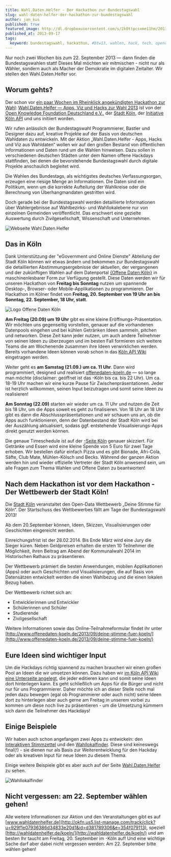 ```yaml
---
title: Wahl.Daten.Helfer - Der Hackathon zur Bundestagswahl
slug: wahl-daten-helfer-der-hackathon-zur-bundestagswahl
author: jan_kus
published: true
featured_image: http://dl.dropboxusercontent.com/s/2k0ttpcsxme11hm/2013-09-17_at_9.56.30_PM_2x%20(1).png
published_at: 2013-09-17
tags:
  keyword: bundestagswahl, hackathon, #btw13, wahlen, hack, tech, opendata, open, data
---
```


Nur noch zwei Wochen bis zum 22. September 2013 — dann finden die Bundestagswahlen statt! Dieses Mal möchten wir mitmischen - nicht nur als Wähler, sondern auch als Macher der Demokratie im digitalen Zeitalter. Wir stellen den Wahl.Daten.Helfer vor.

## Worum gehts?

Der schon vor [ein paar Wochen im Rheinklick angekündigten Hackathon zur Wahl](http://www.ksta.de/rheinklick/offene-daten-informationen-zugaenglich-machen,22789250,23614852.html): [Wahl.Daten.Helfer — Apps, Viz und Hacks zur Wahl 2013](http://www.ksta.de/rheinklick/offene-daten-informationen-zugaenglich-machen,22789250,23614852.html) ist von der [Open Knowledge Foundation Deutschland e.V.](http://okfn.de/), der [Stadt Köln](http://www.offenedaten-koeln.de/), der [Initiative Köln API](http://koelnapi.de/) und uns initiiert worden. 

Wir rufen anlässlich der Bundestagswahl Programmierer, Bastler und Designer dazu auf, kreative Projekte auf der Basis von deutschen Wahldaten zu entwickeln. Mit der Aktion „Wahl.Daten.Helfer - Apps, Hacks und Viz aus Wahldaten“ wollen wir auf den großen Bestand von öffentlichen Informationen und Daten rund um die Wahlen hinweisen. Dazu sollen in verschiedenen deutschen Städten unter dem Namen <wahllokal/> offene Hackdays stattfinden, bei denen die bevorstehende Bundestagswahl durch digitale Projekte anschaulich begleitet wird. 

Die Wahlen des Bundestags, als wichtigstes deutsches Verfassungsorgan, erzeugen eine riesige Menge an Informationen. Die Daten sind ein Politikum, wenn um die korrekte Aufteilung der Wahlkreise oder die Berechnung von Überhangmandaten gestritten wird.

Doch gerade bei der Bundestagswahl werden detaillierte Informationen über Wahlergebnisse auf Wahlbezirks- und Wahllokalebene nur von einzelnen Gemeinden veröffentlicht. Das erschwert eine gezielte Auswertung durch Zivilgesellschaft, Wissenschaft und Unternehmen.

![Webseite Wahl.Daten.Helfer](http://dl.dropboxusercontent.com/s/j06pos1276e3h39/2013-09-17_at_9.54.46_PM_2x.png)

## Das <wahllokal> in Köln

Dank Unterstützung der "eGovernment und Online Dienste" Abteilung der Stadt Köln können wir etwas ändern und bekommen zur Bundestagswahl die detaillierten Abstimmungsergebnisse der aktuellen, der vergangenen und der zukünftigen Wahlen auf dem Datenportal [{Offene Daten:Köln}](http://offenedaten-koeln.de/) in maschinenlesbarer Form zur Verfügung gestellt. Diese Daten werden wir für unseren Hackathon von **Freitag bis Sonntag** nutzen um spannende Desktop-, Browser- oder Mobile-Applikationen zu programmieren. Der Hackathon im Kölner <wahllokal/> findet von **Freitag, 20. September von 19 Uhr an bis Sonntag, 22. September, 18 Uhr, statt**. 

![Logo Offene Daten Köln](http://www.offenedaten-koeln.de/wp-content/uploads/2012/06/Logo-OpenData.jpg)

**Am Freitag (20.09) um 19 Uhr** gibt es eine kleine Eröffnungs-Präsentation. Wir möchten uns gegenseitig vorstellen, genauer auf die vorhandenen Datenpools eingehen und bei kühlen Getränken Ideen sammeln, pitchen und networken. Diese Zeit  kann jeder nutzen, um auch andere Teilnehmer von seinen Ideen zu überzeugen und im besten Fall formieren sich weitere Teams die am Wochenende zusammen ihre Ideen verwirklichen werden. Bereits vorhandene Ideen können vorab schon in das [Köln API Wiki](http://wiki.koelnapi.de/w/Projektideen_f%C3%BCr_das_Wahlokal_K%C3%B6ln) eingetragen werden.

Weiter geht es **am Samstag (21.09.) um ca. 11 Uhr**. Dann wird programmiert, designed und realisiert [offenedaten-koeln.de](http://offenedaten-koeln.de/) — so lange man möchte (disclaimer: geöffnet ist das <wahllokal/>-Köln bis ca. bis 22 Uhr). Um ca. 18-19 Uhr machen wir eine kurze Pause für Zwischenpräsentationen. Jeder ist herzlich willkommen, seinen Input beizutragen und somit seine Ideen zu realisieren!

**Am Sonntag (22.09)** starten wir wieder um ca. 11 Uhr und nutzen die Zeit bis 18 Uhr, um die Apps soweit es geht zu finalisieren. Von 18 Uhr an 18 Uhr gibt es dann die Abschlusspräsentationen und wir schauen uns an, ob die Apps auch funktionieren, denn der Datenbestand der Stadt Köln wird bei der Auszählung aktualisiert, sodass ggf. entstehende Visualisierungs-Apps direkt genutzt werden können.

Die genaue Timeschedule ist auf der [<wahllokal/>-Seite Köln](http://wahldatenhelfer.de/koeln/) genauer skizziert. Für Getränke und Essen wird eine kleine Spende von 5 Euro für zwei Tage erhoben. Wir bestellen dafür einfach Pizza und es gibt Bionade, Afri-Cola, Säfte, Club Mate, Mühlen-Kölsch und Becks. Während der ganzen Aktion werden hin und wieder offizielle Vertreter der Stadt Köln anwesend sein, um alle Fragen zum Thema Wahlen und Offene Daten zu beantworten!

## Nach dem Hackathon ist vor dem Hackathon - Der Wettbewerb der Stadt Köln!

Die [Stadt Köln](http://www.stadt-koeln.de/) veranstaltet den Open-Data Wettbewerb „Deine Stimme für Köln“. Der Startschuss des Wettbewerbes fällt am Tage der Bundestagswahl 2013!

Ab dem 20.September können, Ideen, Skizzen, Visualisierungen oder Geschichten eingereicht werden.

Einreichungsfrist ist der 28.02.2014. Bis Ende März wird eine Jury die Sieger küren. Neben Geldpreisen erhalten die ersten 10 Teilnehmer die Möglichkeit, ihren Beitrag am Abend der Kommunalwahl 2014 im Historischen Rathaus zu präsentieren.

Der Wettbewerb prämiert die besten Anwendungen, mobilen Applikationen (Apps) oder auch Geschichten und Visualisierungen, die auf Basis von Datensätzen entwickelt werden die einen Wahlbezug und die einen lokalen Bezug haben.

Der Wettbewerb richtet sich an:

* Entwicklerinnen und Entwickler
* Schülerinnen und Schüler
* Studierende
* Zivilgesellschaft

Weitere Informationen sowie das Online-Teilnahmeformular findet ihr unter [http://www.offenedaten-koeln.de/2013/09/deine-stimme-fuer-koeln/](http://www.offenedaten-koeln.de/2013/09/deine-stimme-fuer-koeln/)

## Eure Ideen sind wichtiger Input

Um die Hackdays richtig spannend zu machen brauchen wir einen großen Pool an Ideen die wir umsetzen können. Dazu haben wir [im Köln API Wiki eine Unterseite angelegt](http://wiki.koelnapi.de/w/Projektideen_f%C3%BCr_das_Wahlokal_K%C3%B6ln), die jeder editieren kann und somit seine Ideen dort hinterlegen kann. Es geht schließlich um Apps für die Bürger und nicht nur für uns Programmierer. Daher möchte ich an dieser Stelle noch mal jeden dazu bewegen (egal ob Programmierer oder auch nicht) seine Ideen dort zu hinterlegen aber auch gerne am Freitag in unserem <wahllokal/> vorbei zu kommen um diese noch live zu präsentieren - um die Umsetzung kümmern sich dann die Teilnehmer des Hackdays!  
## Einige Beispiele

Wir haben auch schon angefangen zwei Apps zu entwickeln: den [Interaktiven Stimmzettel](http://stimmzettel.herokuapp.com/) und den [Wahllokalfinder](http://wahllokalfinder.herokuapp.com/). Diese sind keineswegs final(!) - sie dienen nur als Basis zur Weiterentwicklung für den Hackday oder als kreativen Input für neue Ideen zu diesem Thema.

Einige weitere Beispiele gibt es aber auch auf der Seite [Wahl.Daten.Helfer](http://wahldatenhelfer.de%2C/) zu sehen.

![Wahllokalfinder](http://dl.dropboxusercontent.com/s/a2t1n0aee8755jp/hackpad.com_VLTAEO8ygy8_p.20989_1378649300818_Screen_Shot_2013-09-08_at_5.07.54_PM.png)

## Nicht vergessen: am 22. September wählen gehen!

Alle weitere Informationen zur Aktion und den Veranstaltungen gibt es auf [www.wahldatenhelfer.de](http://okfn.us5.list-manage.com/track/click?u=929f1e07936386d34833e20d1&id=d381789306&e=354f079113), speziell [http://wahldatenhelfer.de/koeln/](http://wahldatenhelfer.de/koeln/) und am besten Ihr taucht am Freitag, 20. September im <wahllokal/>-Köln auf! Und eine wichtige Sache darf aber dabei nicht vergessen werden: Am 22. September bitte wählen gehen!

